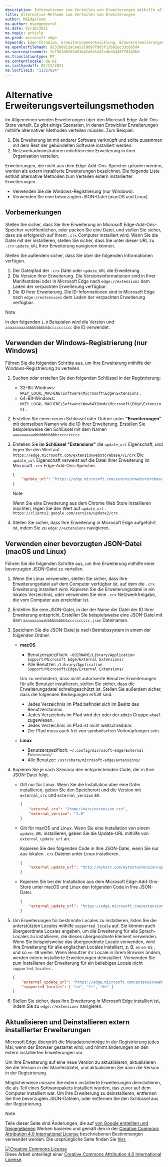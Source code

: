 ```yaml
---
description: Informationen zum Verteilen von Erweiterungen mithilfe alternativer Methoden, die keine überprüften Speicher verwenden
title: Alternative Methode zum Verteilen von Erweiterungen
author: MSEdgeTeam
ms.author: msedgedevrel
ms.date: 02/10/2021
ms.topic: article
ms.prod: microsoft-edge
keywords: Edge-Chromium, Erweiterungenentwicklung, Browsererweiterungen, Add-Ons, Partner Center, Entwickler
ms.openlocfilehash: 9232b8912acaa52c8d97fdd5f13b82ec33c865d4
ms.sourcegitcommit: fe7301d0f62493e42e6a1a81cdbda3457f0343b8
ms.translationtype: MT
ms.contentlocale: de-DE
ms.lasthandoff: 02/13/2021
ms.locfileid: "11327624"
---
```

# Alternative Erweiterungsverteilungsmethoden  

Im Allgemeinen werden Erweiterungen über den Microsoft Edge-Add-Ons-Store verteilt. Es gibt einige Szenarien, in denen Entwickler Erweiterungen mithilfe alternativer Methoden verteilen müssen. Zum Beispiel:

1.  Die Erweiterung ist mit anderer Software verknüpft und sollte zusammen mit dem Rest der gebündelten Software installiert werden.   
1.  Netzwerkadministratoren möchten eine Erweiterung in ihrer Organisation verteilen.   

Erweiterungen, die nicht aus dem Edge-Add-Ons-Speicher geladen werden, werden als extern installierte Erweiterungen bezeichnet. Die folgende Liste enthält alternative Methoden zum Verteilen extern installierter Erweiterungen. 

*   Verwenden Sie die Windows-Registrierung (nur Windows).  
*   Verwenden Sie eine bevorzugten JSON-Datei (macOS und Linux).  
    
## Vorbemerkungen  

Stellen Sie sicher, dass Sie Ihre Erweiterung im Microsoft Edge-Add-Ons-Speicher veröffentlichen, oder packen Sie eine Datei, und stellen Sie sicher, dass sie erfolgreich auf Ihrem `.crx` Computer installiert wird.  Wenn Sie die Datei mit der installieren, stellen Sie sicher, dass Sie unter dieser URL zu `.crx` `update_URL` Ihrer Erweiterung navigieren können.  

Stellen Sie außerdem sicher, dass Sie über die folgenden Informationen verfügen.    

1.  Der Dateipfad der `.crx` Datei oder `update_URL` die Erweiterung.
1.  Die Version Ihrer Erweiterung.  Die Versionsinformationen sind in Ihrer Manifestdatei oder in Microsoft Edge nach `edge://extensions` dem Laden der verpackten Erweiterung verfügbar.   
1.  Die ID Ihrer Erweiterung.  Die ID-Informationen sind in Microsoft Edge nach `edge://extensions` dem Laden der verpackten Erweiterung verfügbar.  

> [!NOTE] 
> In den folgenden `1.0` Beispielen wird die Version und `aaaaaaaaaabbbbbbbbbbcccccccccc` die ID verwendet.  

## Verwenden der Windows-Registrierung (nur Windows)  

Führen Sie die folgenden Schritte aus, um Ihre Erweiterung mithilfe der Windows-Registrierung zu verteilen.

1.  Suchen oder erstellen Sie den folgenden Schlüssel in der Registrierung:  
    *   32-Bit-Windows:  `HKEY_LOCAL_MACHINE\Software\Microsoft\Edge\Extensions` .  
    *   64-Bit-Windows:  `HKEY_LOCAL_MACHINE\Software\Wow6432Node\Microsoft\Edge\Extensions` .  
1.  Erstellen Sie einen neuen Schlüssel oder Ordner unter **"Erweiterungen"** mit demselben Namen wie die ID Ihrer Erweiterung. Erstellen Sie beispielsweise den Schlüssel mit dem Namen `aaaaaaaaaabbbbbbbbbbcccccccccc` .  
1.  Erstellen Sie **im Schlüssel "Extensions"** die `update_url` Eigenschaft, und legen Sie den Wert auf . `https://edge.microsoft.com/extensionwebstorebase/v1/crx`  Die `update_url` Eigenschaft verweist auf die Datei Ihrer Erweiterung im Microsoft `.crx` Edge-Add-Ons-Speicher.  

    ```json
    {
        "update_url": "https://edge.microsoft.com/extensionwebstorebase/v1/crx"
    }
    ```  
    
    > [!NOTE]
    > Wenn Sie eine Erweiterung aus dem Chrome Web Store installieren möchten, legen Sie den Wert auf `update_url` . `https://clients2.google.com/service/update2/crx`  
  
1.  Stellen Sie sicher, dass Ihre Erweiterung in Microsoft Edge aufgeführt ist, indem Sie zu `edge://extensions` navigieren.  

## Verwenden einer bevorzugten JSON-Datei (macOS und Linux)  

Führen Sie die folgenden Schritte aus, um Ihre Erweiterung mithilfe einer bevorzugten JSON-Datei zu verteilen.

1.  Wenn Sie Linux verwenden, stellen Sie sicher, dass Ihre Erweiterungsdatei auf dem Computer verfügbar ist, auf dem die `.crx` Erweiterung installiert wird. Kopieren Sie die Erweiterungsdatei in ein lokales Verzeichnis, oder verwenden Sie eine `.crx` Netzwerkfreigabe, die vom Computer aus erreichbar ist. 
1.  Erstellen Sie eine JSON-Datei, in der der Name der Datei der ID Ihrer Erweiterung entspricht. Erstellen Sie beispielsweise eine JSON-Datei mit dem `aaaaaaaaaabbbbbbbbbbcccccccccc.json` Dateinamen.  
1.  Speichern Sie die JSON-Datei je nach Betriebssystem in einem der folgenden Ordner.   
    *   **macOS**  
        *   Benutzerspezifisch: `~USERNAME/Library/Application Support/Microsoft Edge/External Extensions/`  
        *   Alle Benutzer: `/Library/Application Support/Microsoft/Edge/External Extensions/`  
        
        Um zu verhindern, dass nicht autorisierte Benutzer Erweiterungen für alle Benutzer installieren, stellen Sie sicher, dass die Erweiterungsdatei schreibgeschützt ist. Stellen Sie außerdem sicher, dass die folgenden Bedingungen erfüllt sind:
        
        *   Jedes Verzeichnis im Pfad befindet sich im Besitz des Benutzerstamms.  
        *   Jedes Verzeichnis im Pfad wird der oder der `admin` Gruppe `wheel` zugewiesen.  
        *   Jedes Verzeichnis im Pfad ist nicht weltschreibbar.  
        *   Der Pfad muss auch frei von symbolischen Verknüpfungen sein.  
        
    *   **Linux**  
        *   Benutzerspezifisch: `~/.config/microsoft-edge/External Extensions/`  
        *   Alle Benutzer: `/usr/share/microsoft-edge/extensions/`  
1.  Kopieren Sie je nach Szenario den entsprechenden Code, der in Ihre JSON-Datei folgt. 
    *   Gilt nur für Linux. Wenn Sie die Installation über eine Datei installieren, geben Sie den Speicherort und die Version mit `external_crx` und `external_version` an.  
            
        ```json
        {
            "external_crx": "/home/share/extension.crx",
            "external_version": "1.0"
        }
        ```  

    *   Gilt für macOS und Linux. Wenn Sie eine Installation von einem `update_URL` installieren, geben Sie die Update-URL mithilfe von `external_update_url` an. 
        
        Kopieren Sie den folgenden Code in Ihre JSON-Datei, wenn Sie nur aus lokalen `.crx` Dateien unter Linux installieren.  
    
        ```json
        {
            "external_update_url": "http://myhost.com/mytestextension/updates.xml"
        }
        ```  
 
    *  Kopieren Sie bei der Installation aus dem Microsoft Edge-Add-Ons-Store unter macOS und Linux den folgenden Code in Ihre JSON-Datei.
    
        ```json
        {
            "external_update_url": "https://edge.microsoft.com/extensionwebstorebase/v1/crx"
        }
        ```  
    
1.  Um Erweiterungen für bestimmte Locales zu installieren, listen Sie die unterstützten Locales mithilfe `supported_locale` auf.  Sie können auch übergeordnete Locales angeben, um die Erweiterung für alle Sprach-Locales zu installieren, die dieses übergeordnete Element verwenden. Wenn Sie beispielsweise das übergeordnete Locale verwenden, wird ihre Erweiterung für alle englischen Locales installiert, z. B. `en` `en-US` , und so `en-GB` weiter.  Wenn Benutzer ihr Locale in ihrem Browser ändern, werden extern installierte Erweiterungen deinstalliert.  Verwenden Sie zum Installieren der Erweiterung für ein beliebiges Locale nicht `supported_locales` .  

    ```json
    {
        "external_update_url": "https://edge.microsoft.com/extensionwebstorebase/v1/crx",
        "supported_locales": [ "en", "fr", "de" ]
    }
    ```  

1.  Stellen Sie sicher, dass Ihre Erweiterung in Microsoft Edge installiert ist, indem Sie zu `edge://extensions` navigieren.  

## Aktualisieren und Deinstallieren extern installierter Erweiterungen

Microsoft Edge überprüft die Metadateneinträge in der Registrierung jedes Mal, wenn der Browser gestartet wird, und nimmt änderungen an den extern installierten Erweiterungen vor.  

Um Ihre Erweiterung auf eine neue Version zu aktualisieren, aktualisieren Sie die Version in der Manifestdatei, und aktualisieren Sie dann die Version in der Registrierung.  

Möglicherweise müssen Sie extern installierte Erweiterungen deinstallieren, die als Teil eines Softwarepakets installiert wurden, das zuvor auf dem Computer installiert war.  Um Ihre Erweiterung zu deinstallieren, entfernen Sie Ihre bevorzugten JSON-Dateien, oder entfernen Sie den Schlüssel aus der Registrierung.   

<!-- links -->  

> [!NOTE]
> Teile dieser Seite sind Änderungen, die auf [von Google erstellten und freigegebenen][GoogleSitePolicies] Werken basieren und gemäß den in der [Creative Commons Attribution 4.0 International License][CCA4IL] beschriebenen Bestimmungen verwendet werden.  Die ursprüngliche Seite finden Sie [hier.](https://developer.chrome.com/apps/external_extensions)  

[![Creative Commons License][CCby4Image]][CCA4IL]  
Diese Arbeit unterliegt einer [Creative Commons Attribution 4.0 International License][CCA4IL].  

[CCA4IL]: https://creativecommons.org/licenses/by/4.0  
[CCby4Image]: https://i.creativecommons.org/l/by/4.0/88x31.png  
[GoogleSitePolicies]: https://developers.google.com/terms/site-policies  
